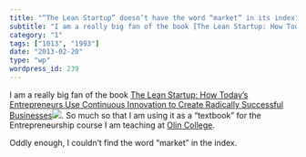 ```yaml
---
title: "“The Lean Startup” doesn’t have the word “market” in its index"
subtitle: "I am a really big fan of the book [The Lean Startup: How Today’s Entrepreneurs Use Continuous Innova..."
category: "1"
tags: ["1013", "1993"]
date: "2013-02-20"
type: "wp"
wordpress_id: 239
---
```

I am a really big fan of the book [The Lean Startup: How Today’s Entrepreneurs Use Continuous Innovation to Create Radically Successful Businesses](http://www.amazon.com/gp/product/0307887898/ref=as_li_ss_tl?ie=UTF8&camp=1789&creative=390957&creativeASIN=0307887898&linkCode=as2&tag=blogbridge-20)![](http://www.assoc-amazon.com/e/ir?t=blogbridge-20&l=as2&o=1&a=0307887898). So much so that I am using it as a “textbook” for the Entrepreneurship course I am teaching at [Olin College](http://www.olin.edu).

Oddly enough, I couldn’t find the word “market” in the index.